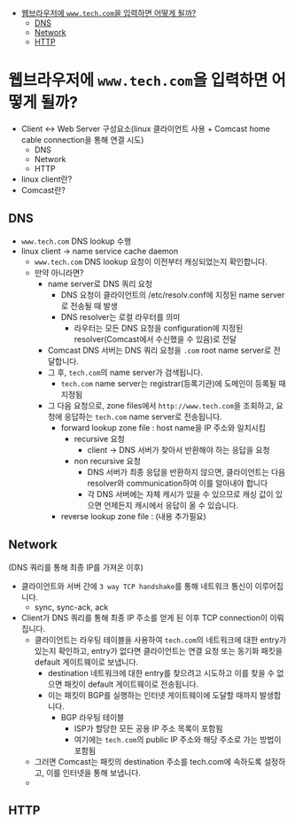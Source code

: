 - [웹브라우저에 `www.tech.com`을 입력하면 어떻게 될까?](#--------wwwtechcom---------------)
  * [DNS](#dns)
  * [Network](#network)
  * [HTTP](#http)

# 웹브라우저에 `www.tech.com`을 입력하면 어떻게 될까?

- Client <-> Web Server 구성요소(linux 클라이언트 사용 + Comcast home cable connection을 통해 연결 시도)
  - DNS
  - Network
  - HTTP
- linux client란?
- Comcast란?

## DNS
- `www.tech.com` DNS lookup 수행
- linux client -> name service cache daemon
  - `www.tech.com` DNS lookup 요청이 이전부터 캐싱되었는지 확인합니다.
  - 만약 아니라면?
    - name server로 DNS 쿼리 요청
      - DNS 요청이 클라이언트의 /etc/resolv.conf에 지정된 name server로 전송될 때 발생
      - DNS resolver는 로컬 라우터를 의미
        - 라우터는 모든 DNS 요청을 configuration에 지정된 resolver(Comcast에서 수신했을 수 있음)로 전달
    - Comcast DNS 서버는 DNS 쿼리 요청을 `.com` root name server로 전달합니다.
    - 그 후, `tech.com`의 name server가 검색됩니다.
      - `tech.com` name server는 registrar(등록기관)에 도메인이 등록될 때 지정됨
    - 그 다음 요청으로, zone files에서 `http://www.tech.com`을 조회하고, 요청에 응답하는 `tech.com` name server로 전송됩니다.
      - forward lookup zone file : host name을 IP 주소와 일치시킴
        - recursive 요청
          - client -> DNS 서버가 찾아서 반환해야 하는 응답을 요청
        - non recursive 요청
          - DNS 서버가 최종 응답을 반환하지 않으면, 클라이언트는 다음 resolver와 communication하여 이를 알아내야 합니다
          - 각 DNS 서버에는 자체 캐시가 있을 수 있으므로 캐싱 값이 있으면 언제든지 캐시에서 응답이 올 수 있습니다.
      - reverse lookup zone file : (내용 추가필요)

## Network
(DNS 쿼리를 통해 최종 IP를 가져온 이후)
- 클라이언트와 서버 간에 `3 way TCP handshake`를 통해 네트워크 통신이 이루어집니다.
  - sync, sync-ack, ack
- Client가 DNS 쿼리를 통해 최종 IP 주소를 얻게 된 이후 TCP connection이 이뤄집니다.
  - 클라이언트는 라우팅 테이블을 사용하여 `tech.com`의 네트워크에 대한 entry가 있는지 확인하고, entry가 없다면 클라이언트는 연결 요청 또는 동기화 패킷을 default 게이트웨이로 보냅니다.
    - destination 네트워크에 대한 entry를 찾으려고 시도하고 이를 찾을 수 없으면 패킷이 default 게이트웨이로 전송됩니다.
    - 이는 패킷이 BGP를 실행하는 인터넷 게이트웨이에 도달할 때까지 발생합니다.
      - BGP 라우팅 테이블
        - ISP가 할당한 모든 공용 IP 주소 목록이 포함됨
        - 여기에는 `tech.com`의 public IP 주소와 해당 주소로 가는 방법이 포함됨
  - 그러면 Comcast는 패킷의 destination 주소를 tech.com에 속하도록 설정하고, 이를 인터넷을 통해 보냅니다.
  -

## HTTP
